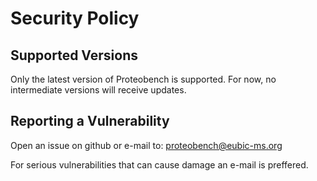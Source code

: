 # Security Policy

## Supported Versions

Only the latest version of Proteobench is supported. For now, no intermediate versions will receive updates.

## Reporting a Vulnerability

Open an issue on github or e-mail to: proteobench@eubic-ms.org

For serious vulnerabilities that can cause damage an e-mail is preffered.
